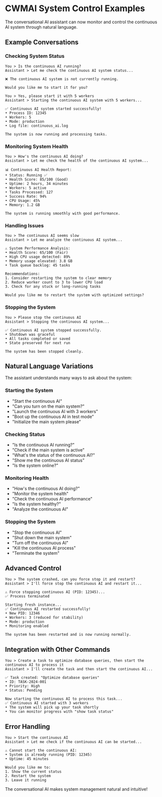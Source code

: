 # CWMAI System Control Examples

The conversational AI assistant can now monitor and control the continuous AI system through natural language.

## Example Conversations

### Checking System Status

```
You > Is the continuous AI running?
Assistant > Let me check the continuous AI system status...

❌ The continuous AI system is not currently running.

Would you like me to start it for you?

You > Yes, please start it with 5 workers
Assistant > Starting the continuous AI system with 5 workers...

✅ Continuous AI system started successfully!
• Process ID: 12345
• Workers: 5
• Mode: production
• Log file: continuous_ai.log

The system is now running and processing tasks.
```

### Monitoring System Health

```
You > How's the continuous AI doing?
Assistant > Let me check the health of the continuous AI system...

📊 Continuous AI Health Report:
• Status: Running ✅
• Health Score: 85/100 (Good)
• Uptime: 2 hours, 34 minutes
• Workers: 5 active
• Tasks Processed: 127
• Success Rate: 94%
• CPU Usage: 45%
• Memory: 1.2 GB

The system is running smoothly with good performance.
```

### Handling Issues

```
You > The continuous AI seems slow
Assistant > Let me analyze the continuous AI system...

⚠️ System Performance Analysis:
• Health Score: 65/100 (Fair)
• High CPU usage detected: 89%
• Memory usage elevated: 3.8 GB
• Task queue backlog: 45 tasks

Recommendations:
1. Consider restarting the system to clear memory
2. Reduce worker count to 3 to lower CPU load
3. Check for any stuck or long-running tasks

Would you like me to restart the system with optimized settings?
```

### Stopping the System

```
You > Please stop the continuous AI
Assistant > Stopping the continuous AI system...

✅ Continuous AI system stopped successfully.
• Shutdown was graceful
• All tasks completed or saved
• State preserved for next run

The system has been stopped cleanly.
```

## Natural Language Variations

The assistant understands many ways to ask about the system:

### Starting the System
- "Start the continuous AI"
- "Can you turn on the main system?"
- "Launch the continuous AI with 3 workers"
- "Boot up the continuous AI in test mode"
- "Initialize the main system please"

### Checking Status
- "Is the continuous AI running?"
- "Check if the main system is active"
- "What's the status of the continuous AI?"
- "Show me the continuous AI status"
- "Is the system online?"

### Monitoring Health
- "How's the continuous AI doing?"
- "Monitor the system health"
- "Check the continuous AI performance"
- "Is the system healthy?"
- "Analyze the continuous AI"

### Stopping the System
- "Stop the continuous AI"
- "Shut down the main system"
- "Turn off the continuous AI"
- "Kill the continuous AI process"
- "Terminate the system"

## Advanced Control

```
You > The system crashed, can you force stop it and restart?
Assistant > I'll force stop the continuous AI and restart it...

⚠️ Force stopping continuous AI (PID: 12345)...
✅ Process terminated

Starting fresh instance...
✅ Continuous AI restarted successfully!
• New PID: 12346
• Workers: 3 (reduced for stability)
• Mode: production
• Monitoring enabled

The system has been restarted and is now running normally.
```

## Integration with Other Commands

```
You > Create a task to optimize database queries, then start the continuous AI to process it
Assistant > I'll create the task and then start the continuous AI...

✅ Task created: "Optimize database queries"
• ID: TASK-2024-001
• Priority: High
• Status: Pending

Now starting the continuous AI to process this task...
✅ Continuous AI started with 3 workers
• The system will pick up your task shortly
• You can monitor progress with "show task status"
```

## Error Handling

```
You > Start the continuous AI
Assistant > Let me check if the continuous AI can be started...

⚠️ Cannot start the continuous AI:
• System is already running (PID: 12345)
• Uptime: 45 minutes

Would you like me to:
1. Show the current status
2. Restart the system
3. Leave it running
```

The conversational AI makes system management natural and intuitive!